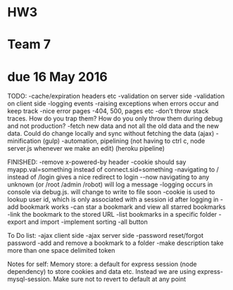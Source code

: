 # HW3
# Team 7
# due 16 May 2016


TODO:
-cache/expiration headers etc
-validation on server side
-validation on client side
-logging events
-raising exceptions when errors occur and keep track
-nice error pages
-404, 500, pages etc
-don’t throw stack traces. How do you trap them? How do you only throw them during debug and not production?
-fetch new data and not all the old data and the new data. Could do change locally and sync without fetching the data (ajax)
-minification (gulp)
-automation, pipelining (not having to ctrl c, node server.js whenever we make an edit) (heroku pipeline)

FINISHED:
-remove x-powered-by header
-cookie should say myapp.val=something instead of connect.sid=something
-navigating to / instead of /login gives a nice redirect to login
--now navigating to any unknown (or /root /admin /robot) will log a message
-logging occurs in console via debug.js. will change to write to file soon
-cookie is used to lookup user id, which is only associated with a session id after logging in
-add bookmark works
-can star a bookmark and view all starred bookmarks
-link the bookmark to the stored URL
-list bookmarks in a specific folder
-export and import
-implement sorting
-all button

To Do list:
-ajax client side
-ajax server side
-password reset/forgot password
-add and remove a bookmark to a folder
-make description take more than one space delimited token


Notes for self:
Memory store: a default for express session (node dependency) to store cookies and data etc. Instead we are using express-mysql-session. Make sure not to revert to default at any point

